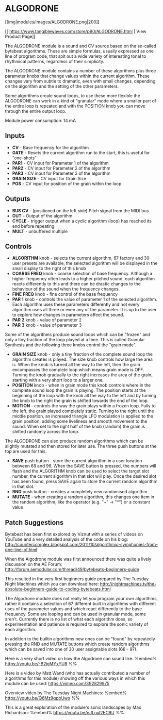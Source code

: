 # ALGODRONE

[[img|modules/images/ALGODRONE.png|200]]

[[ https://www.tangiblewaves.com/store/p90/ALGODRONE.html | View Product Page]]

The ALGODRONE module is a sound and CV source based on the so-called bytebeat algorithms. These are simple formulas, usually expressed as one line of program code, that spit out a wide variety of interesting tonal to rhythmical patterns, regardless of their simplicity.

The ALGODRONE module contains a number of these algorithms plus three parameter knobs that change values within the current algorithm. These changes vary from subtle to dramatic, even with small changes, depending on the algorithm and the setting of the other parameters.

Some algorithms create sound loops, to use these more flexible the ALGODRONE can work in a kind of "granular" mode where a smaller part of the entire loop is repeated and with the POSITION knob you can move through the entire output loop.

Module power consumption: 14 mA

## Inputs

* **CV** - Base frequency for the algorithm
* **GATE** - Resets the current algorithm run to the start, this is useful for "one-shots"
* **PAR1** - CV input for Parameter 1 of the algorithm
* **PAR2** - CV input for Parameter 2 of the algorithm
* **PAR3** - CV input for Parameter 3 of the algorithm
* **GRAIN SIZE** - CV input for Grain Size
* **POS** - CV input for position of the grain within the loop

## Outputs

* **BUS CV** - (positioned on the left side) Pitch signal from the MIDI bus
* **OUT** - Output of the algorithm
* **CYCLE** - trigger output when a cyclic algorithm (loop) has reached its end before repeating
* **MULT** - unbuffered multiple

## Controls

* **ALGORITHM** knob - selects the current algorithm, 67 factory and 30 user presets are available, the selected algorithm will be displayed in the small display to the right of this knob
* **COARSE FREQ**  knob - coarse selection of base frequency. Although a higher frequency often leads to a higher pitched sound, each algorithm reacts differently to this and there can be drastic changes to the behaviour of the sound when the frequency changes.
* **FINE FREQ** knob - fine control of the base frequency
* **PAR 1** knob - controls the value of parameter 1 of the selected algorithm. Each algorithm uses these parameters differently and not every algorithm uses all three or even any of the parameter. It is up to the user to explore how changes in parameters affect the sound.
* **PAR 2** knob - value of parameter 2
* **PAR 3** knob - value of parameter 3

Some of the algorithms produce sound loops which can be "frozen" and only a tiny fraction of the loop played at a time. This is called Granular Synthesis and the following three knobs control the "grain mode".

* **GRAIN SIZE** knob - only a tiny fraction of the complete sound loop the algorithm creates is played. The size knob controls how large the area is. When the knob is turned all the way to the left, then the grain encompasses the complete loop which means grain mode is OFF. Turning the knob gradually to the right increases the area of the grain, starting with a very short loop to a larger one.
* **POSITION** knob - when in grain mode this knob controls where in the complete sound loop the grain is playing. The position starts at the beginning of the loop with the knob all the way to the left and by turning the knob to the right the grain is shifted towards the end of the loop.
* **MOTION** - controls the way the grain plays within a frozen loop. Fully to the left, the grain played completely static. Turning to the right until the middle position, an increased triangle LFO modulation is applied to the grain position, adding some liveliness and smooth movement to the sound. When set to the right half of the knob (random) the grain is shifted randomly across the loop.

The ALGODRONE can also produce random algorithms which can be slightly mutated and then stored for later use. The three push buttons at the top are used for this.

* **SAVE** push button - store the current algorithm in a user location between 68 and 96. When the SAVE button is pressed, the numbers will flash and the ALGORITHM knob can be used to select the target slot number, the current algorithm in that slot will play. Once the desired slot has been found, press SAVE again to store the current random algorithm in that slot.
* **RND** push button - creates a completely new randomised algorithm
* **MUTATE** -  when creating a random algorithm, this changes one item in the random algorithm, like the operator (e.g. "+" -> "*") or a constant value

## Patch Suggestions

Bytebeat has been first explored by Viznut with a series of videos on YouTube and a very detailed analysis of the code on his blog: http://countercomplex.blogspot.com/2011/10/algorithmic-symphonies-from-one-line-of.html

When the Algodrone module was first announced there was quite a lively discussion on the AE Forum: http://forum.aemodular.com/thread/49/bytebeats-beginners-guide

This resulted in the very first beginners guide prepared by The Tuesday Night Machines which you can download here: http://nightmachines.tv/the-absolute-beginners-guide-to-coding-bytebeats.html

The Algodrone module does not really let you program your own algorithms, rather  it contains a selection of 67 different built in algorithms with different uses of the parameter values and which react differently to the base frequency. Some are looping and can be used in granular mode, some aren't. Currently there is no list of what each algorithm does, so experimentation and patience is required to explore the sonic variety of each algorithm.

In addition to the builtin algorithms new ones can be "found" by repeatedly pressing the RND and MUTATE buttons which create random algorithms which can be saved into one of 30 user assignable slots (68 - 97).

Here is a very short video on how the Algodrone can sound like.
%embed% https://youtu.be/-B2jgMYxYU8 %%

Here is a video by Matt Wand (who has actually contributed a number of algorithms for this module) showing off the various ways in which this module can be used: https://vimeo.com/392829975
<!-- (it seems that embed does not work for vimeo) %embed% https://vimeo.com/392829975 %% -->


Overview video by The Tuesday Night Machines:
%embed% https://youtu.be/Q6Mz9qpbUwo %%

This is a great exploration of the module's sonic landscapes by Max Richardson:
%embed% https://youtu.be/eJLnuI2EC9U %%
